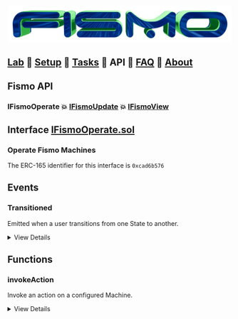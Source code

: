 ![Fismo](../images/fismo-logo.png)
## [Lab](../../README.md) 🧪 [Setup](../setup.md) 🧪 [Tasks](../tasks.md) 🧪 API 🧪 [FAQ](../faq.md) 🧪 [About](../about.md)

## Fismo API
### IFismoOperate 💥 [IFismoUpdate](IFismoUpdate.md)  💥 [IFismoView](IFismoView.md)

## Interface [IFismoOperate.sol](../../contracts/interfaces/IFismoOperate.sol)
###  Operate Fismo Machines
The ERC-165 identifier for this interface is `0xcad6b576`

## Events

### Transitioned
Emitted when a user transitions from one State to another.

<details>
<summary>
View Details
</summary>

**Signature**
```solidity
event Transitioned(address indexed user, bytes4 indexed machineId, bytes4 indexed actionId, FismoTypes.ActionResponse response);
```
**Parameters**

| Name        | Description                  | Type     |
|-------------|------------------------------|----------|
| user        | the user's wallet address    | address  | 
| machineId   | the machine's id             | bytes4  | 
| actionId | the id of the action invoked | bytes4  | 
| response | the id of the action invoked | FismoTypes.ActionResponse  | 
</details>

## Functions

### invokeAction
Invoke an action on a configured Machine.

<details>
<summary>
View Details
</summary>

**Emits events**
* [`StateExited`](#stateexited)
* [`StateEntered`](#stateentered)
* [`Transitioned`](#transitioned)

**Reverts if**
- Caller is not the machine's Operator address
- Machine does not exist
- Action is not valid for the user's current State in the given Machine
- Any invoked guard logic reverts

**Signature**
```solidity
function invokeAction(address _user, bytes4 _machineId, bytes4 _actionId)
external
returns(FismoTypes.ActionResponse memory response);
```

**Arguments**

| Name      | Description                    | Type     |
| ----------- |--------------------------------|----------|
| _user | the user's wallet address      | address  | 
| _machineId | the machine's id               | bytes4  | 
| _actionId | the id of the action to invoke | bytes4  | 

**Return Values**

| Name        | Description                                | Type          |
| ------------- |--------------------------------------------|-------------|
| response | the address of the guard logic implementation contract| FismoTypes.ActionResponse |
</details>